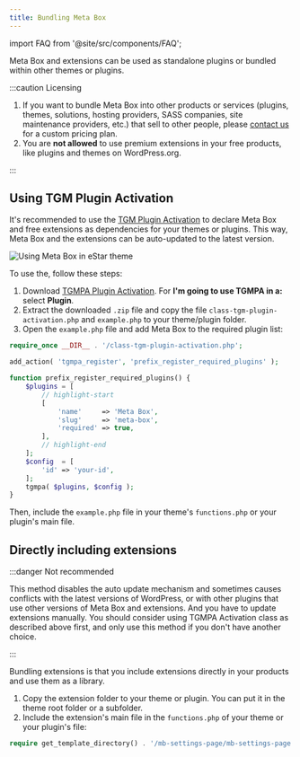 ```yaml
---
title: Bundling Meta Box
---
```


import FAQ from '@site/src/components/FAQ';

Meta Box and extensions can be used as standalone plugins or bundled within other themes or plugins.

:::caution Licensing

1. If you want to bundle Meta Box into other products or services (plugins, themes, solutions, hosting providers, SASS companies, site maintenance providers, etc.) that sell to other people, please [contact us](https://metabox.io/contact/) for a custom pricing plan.
2. You are **not allowed** to use premium extensions in your free products, like plugins and themes on WordPress.org.

:::

## Using TGM Plugin Activation

It's recommended to use the [TGM Plugin Activation](http://tgmpluginactivation.com) to declare Meta Box and free extensions as dependencies for your themes or plugins. This way, Meta Box and the extensions can be auto-updated to the latest version.

![Using Meta Box in eStar theme](https://imgur.elightup.com/dS3a6pe.png)

To use the, follow these steps:

1. Download [TGMPA Plugin Activation](http://tgmpluginactivation.com/download/). For **I'm going to use TGMPA in a:** select **Plugin**.
1. Extract the downloaded `.zip` file and copy the file `class-tgm-plugin-activation.php` and `example.php` to your theme/plugin folder.
1. Open the `example.php` file and add Meta Box to the required plugin list:

```php
require_once __DIR__ . '/class-tgm-plugin-activation.php';

add_action( 'tgmpa_register', 'prefix_register_required_plugins' );

function prefix_register_required_plugins() {
    $plugins = [
        // highlight-start
        [
            'name'     => 'Meta Box',
            'slug'     => 'meta-box',
            'required' => true,
        ],
        // highlight-end
    ];
    $config  = [
        'id' => 'your-id',
    ];
    tgmpa( $plugins, $config );
}
```

Then, include the `example.php` file in your theme's `functions.php` or your plugin's main file.

## Directly including extensions

:::danger Not recommended

This method disables the auto update mechanism and sometimes causes conflicts with the latest versions of WordPress, or with other plugins that use other versions of Meta Box and extensions. And you have to update extensions manually. You should consider using TGMPA Activation class as described above first, and only use this method if you don't have another choice.

:::

Bundling extensions is that you include extensions directly in your products and use them as a library.

1. Copy the extension folder to your theme or plugin. You can put it in the theme root folder or a subfolder.
1. Include the extension's main file in the `functions.php` of your theme or your plugin's file:

```php
require get_template_directory() . '/mb-settings-page/mb-settings-page.php';
```
